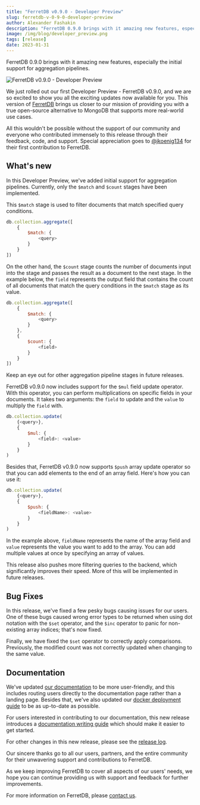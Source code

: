 ```yaml
---
title: "FerretDB v0.9.0 - Developer Preview"
slug: ferretdb-v-0-9-0-developer-preview
author: Alexander Fashakin
description: "FerretDB 0.9.0 brings with it amazing new features, especially the initial support for aggregation pipelines."
image: /img/blog/developer_preview.png
tags: [release]
date: 2023-01-31
---
```


FerretDB 0.9.0 brings with it amazing new features, especially the initial support for aggregation pipelines.

![FerretDB v0.9.0 - Developer Preview](/img/blog/developer_preview.png)

<!--truncate-->

We just rolled out our first Developer Preview - FerretDB v0.9.0, and we are so excited to show you all the exciting updates now available for you.
This version of [FerretDB](https://www.ferretdb.io) brings us closer to our mission of providing you with a true open-source alternative to MongoDB that supports more real-world use cases.

All this wouldn't be possible without the support of our community and everyone who contributed immensely to this release through their feedback, code, and support.
Special appreciation goes to [@jkoenig134](https://github.com/jkoenig134) for their first contribution to FerretDB.

## What's new

In this Developer Preview, we've added initial support for aggregation pipelines.
Currently, only the `$match` and `$count` stages have been implemented.

This `$match` stage is used to filter documents that match specified query conditions.

```js
db.collection.aggregate([
    {
        $match: {
            <query>
        }
    }
])
```

On the other hand, the `$count` stage counts the number of documents input into the stage and passes the result as a document to the next stage.
In the example below, the `field` represents the output field that contains the count of all documents that match the query conditions in the `$match` stage as its value.

```js
db.collection.aggregate([
    {
        $match: {
            <query>
        }
    },
    {
        $count: {
            <field>
        }
    }
])
```

Keep an eye out for other aggregation pipeline stages in future releases.

FerretDB v0.9.0 now includes support for the `$mul` field update operator.
With this operator, you can perform multiplications on specific fields in your documents.
It takes two arguments: the `field` to update and the `value` to multiply the `field` with.

```js
db.collection.update(
    {<query>},
    {
        $mul: {
            <field>: <value>
        }
    }
)
```

Besides that, FerretDB v0.9.0 now supports `$push` array update operator so that you can add elements to the end of an array field.
Here's how you can use it:

```js
db.collection.update(
    {<query>},
    {
        $push: {
            <fieldName>: <value>
        }
    }
)
```

In the example above, `fieldName` represents the name of the array field and `value` represents the value you want to add to the array.
You can add multiple values at once by specifying an array of values.

This release also pushes more filtering queries to the backend, which significantly improves their speed.
More of this will be implemented in future releases.

## Bug Fixes

In this release, we've fixed a few pesky bugs causing issues for our users.
One of these bugs caused wrong error types to be returned when using dot notation with the `$set` operator, and the `$inc` operator to panic for non-existing array indices; that's now fixed.

Finally, we have fixed the `$set` operator to correctly apply comparisons.
Previously, the modified count was not correctly updated when changing to the same value.

## Documentation

We've updated [our documentation](https://docs.ferretdb.io) to be more user-friendly, and this includes routing users directly to the documentation page rather than a landing page.
Besides that, we've also updated our [docker deployment guide](https://docs.ferretdb.io/quickstart_guide/docker/) to be as up-to-date as possible.

For users interested in contributing to our documentation, this new release introduces a [documentation writing guide](https://docs.ferretdb.io/contributing/writing-guide/) which should make it easier to get started.

For other changes in this new release, please see the [release log](https://github.com/FerretDB/FerretDB/releases/tag/v0.9.0).

Our sincere thanks go to all our users, partners, and the entire community for their unwavering support and contributions to FerretDB.

As we keep improving FerretDB to cover all aspects of our users' needs, we hope you can continue providing us with support and feedback for further improvements.

For more information on FerretDB, please [contact us](https://docs.ferretdb.io/#community).

